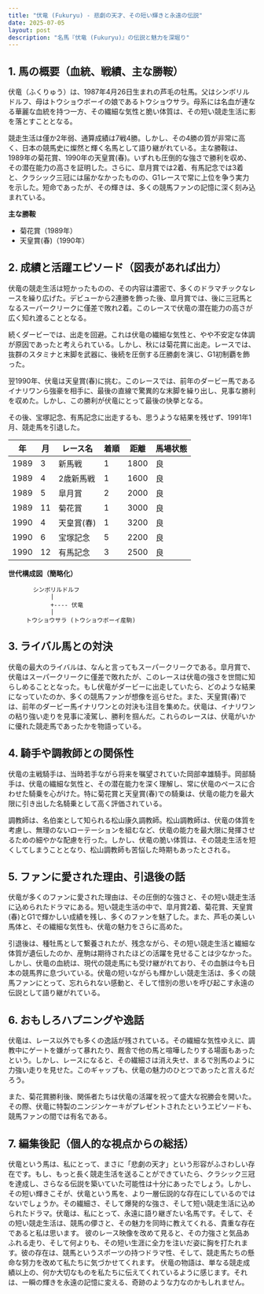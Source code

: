```yaml
---
title: "伏竜 (Fukuryu) - 悲劇の天才、その短い輝きと永遠の伝説"
date: 2025-07-05
layout: post
description: "名馬『伏竜 (Fukuryu)』の伝説と魅力を深堀り"
---
```


## 1. 馬の概要（血統、戦績、主な勝鞍）

伏竜（ふくりゅう）は、1987年4月26日生まれの芦毛の牡馬。父はシンボリルドルフ、母はトウショウボーイの娘であるトウショウサラ。母系には名血が連なる華麗な血統を持つ一方、その繊細な気性と脆い体質は、その短い競走生活に影を落とすこととなる。

競走生活は僅か2年弱、通算成績は7戦4勝。しかし、その4勝の質が非常に高く、日本の競馬史に燦然と輝く名馬として語り継がれている。主な勝鞍は、1989年の菊花賞、1990年の天皇賞(春)。いずれも圧倒的な強さで勝利を収め、その潜在能力の高さを証明した。さらに、皐月賞では2着、有馬記念では3着と、クラシック三冠には届かなかったものの、G1レースで常に上位を争う実力を示した。短命であったが、その輝きは、多くの競馬ファンの記憶に深く刻み込まれている。

**主な勝鞍**

* 菊花賞（1989年）
* 天皇賞(春)（1990年）


## 2. 成績と活躍エピソード（図表があれば出力）

伏竜の競走生活は短かったものの、その内容は濃密で、多くのドラマチックなレースを繰り広げた。デビューから2連勝を飾った後、皐月賞では、後に三冠馬となるスーパークリークに僅差で敗れ2着。このレースで伏竜の潜在能力の高さが広く知れ渡ることとなる。

続くダービーでは、出走を回避。これは伏竜の繊細な気性と、やや不安定な体調が原因であったと考えられている。しかし、秋には菊花賞に出走。レースでは、抜群のスタミナと末脚を武器に、後続を圧倒する圧勝劇を演じ、G1初制覇を飾った。

翌1990年、伏竜は天皇賞(春)に挑む。このレースでは、前年のダービー馬であるイナリワンら強豪を相手に、最後の直線で驚異的な末脚を繰り出し、見事な勝利を収めた。しかし、この勝利が伏竜にとって最後の快挙となる。

その後、宝塚記念、有馬記念に出走するも、思うような結果を残せず、1991年1月、競走馬を引退した。

| 年 | 月 | レース名           | 着順 | 距離 | 馬場状態 |
|---|----|--------------------|-----|-----|---------|
| 1989 | 3 | 新馬戦             | 1   | 1800 | 良       |
| 1989 | 4 | 2歳新馬戦           | 1   | 1600 | 良       |
| 1989 | 5 | 皐月賞             | 2   | 2000 | 良       |
| 1989 | 11 | 菊花賞             | 1   | 3000 | 良       |
| 1990 | 4 | 天皇賞(春)         | 1   | 3200 | 良       |
| 1990 | 6 | 宝塚記念             | 5   | 2200 | 良       |
| 1990 | 12 | 有馬記念             | 3   | 2500 | 良       |



**世代構成図（簡略化）**

```
       シンボリルドルフ
            |
            +---- 伏竜
            |
     トウショウサラ (トウショウボーイ産駒)
```


## 3. ライバル馬との対決

伏竜の最大のライバルは、なんと言ってもスーパークリークである。皐月賞で、伏竜はスーパークリークに僅差で敗れたが、このレースは伏竜の強さを世間に知らしめることとなった。もし伏竜がダービーに出走していたら、どのような結果になっていたのか、多くの競馬ファンが想像を巡らせた。また、天皇賞(春)では、前年のダービー馬イナリワンとの対決も注目を集めた。伏竜は、イナリワンの粘り強い走りを見事に凌駕し、勝利を掴んだ。これらのレースは、伏竜がいかに優れた競走馬であったかを物語っている。


## 4. 騎手や調教師との関係性

伏竜の主戦騎手は、当時若手ながら将来を嘱望されていた岡部幸雄騎手。岡部騎手は、伏竜の繊細な気性と、その潜在能力を深く理解し、常に伏竜のペースに合わせた騎乗を心がけた。特に菊花賞と天皇賞(春)での騎乗は、伏竜の能力を最大限に引き出した名騎乗として高く評価されている。

調教師は、名伯楽として知られる松山康久調教師。松山調教師は、伏竜の体質を考慮し、無理のないローテーションを組むなど、伏竜の能力を最大限に発揮させるための細やかな配慮を行った。しかし、伏竜の脆い体質は、その競走生活を短くしてしまうこととなり、松山調教師も苦悩した時期もあったとされる。


## 5. ファンに愛された理由、引退後の話

伏竜が多くのファンに愛された理由は、その圧倒的な強さと、その短い競走生活に込められたドラマにある。短い競走生活の中で、皐月賞2着、菊花賞、天皇賞(春)とG1で輝かしい成績を残し、多くのファンを魅了した。また、芦毛の美しい馬体と、その繊細な気性も、伏竜の魅力をさらに高めた。

引退後は、種牡馬として繋養されたが、残念ながら、その短い競走生活と繊細な体質が遺伝したのか、産駒は期待されたほどの活躍を見せることは少なかった。しかし、伏竜の血統は、現代の競走馬にも受け継がれており、その血脈は今も日本の競馬界に息づいている。伏竜の短いながらも輝かしい競走生活は、多くの競馬ファンにとって、忘れられない感動と、そして惜別の思いを呼び起こす永遠の伝説として語り継がれている。


## 6. おもしろハプニングや逸話

伏竜は、レース以外でも多くの逸話が残されている。その繊細な気性ゆえに、調教中にゲートを嫌がって暴れたり、厩舎で他の馬と喧嘩したりする場面もあったという。しかし、レースになると、その繊細さは消え失せ、まるで別馬のように力強い走りを見せた。このギャップも、伏竜の魅力のひとつであったと言えるだろう。

また、菊花賞勝利後、関係者たちは伏竜の活躍を祝って盛大な祝勝会を開いた。その際、伏竜に特製のニンジンケーキがプレゼントされたというエピソードも、競馬ファンの間では有名である。


## 7. 編集後記（個人的な視点からの総括）

伏竜という馬は、私にとって、まさに「悲劇の天才」という形容がふさわしい存在です。もし、もっと長く競走生活を送ることができていたら、クラシック三冠を達成し、さらなる伝説を築いていた可能性は十分にあったでしょう。しかし、その短い輝きこそが、伏竜という馬を、より一層伝説的な存在にしているのではないでしょうか。その繊細さ、そして爆発的な強さ、そして短い競走生活に込められたドラマ。伏竜は、私にとって、永遠に語り継ぎたい名馬です。そして、その短い競走生活は、競馬の儚さと、その魅力を同時に教えてくれる、貴重な存在であると私は思います。  彼のレース映像を改めて見ると、その力強さと気品あふれる走り、そして何よりも、その短い生涯に全力を注いだ姿に胸を打たれます。彼の存在は、競馬というスポーツの持つドラマ性、そして、競走馬たちの懸命な努力を改めて私たちに気づかせてくれます。  伏竜の物語は、単なる競走成績以上の、何か大切なものを私たちに伝えてくれているように感じます。それは、一瞬の輝きを永遠の記憶に変える、奇跡のような力なのかもしれません。
